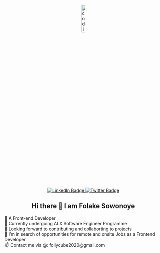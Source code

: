 <div id="header" align="center">
  <img src="https://fastlane.tech/wp-content/uploads/2020/01/Zero-Code.gif" alt="coding gif" width="15%"/>
  <div id="badges">
  <a href="https://www.linkedin.com/in/folake-sowonoye-06857719a/">
    <img src="https://img.shields.io/badge/LinkedIn-blue?style=for-the-badge&logo=linkedin&logoColor=white" alt="LinkedIn Badge"/>
  </a>
  <a href="https://twitter.com/SowonoyeO">
    <img src="https://img.shields.io/badge/Twitter-blue?style=for-the-badge&logo=twitter&logoColor=white" alt="Twitter Badge"/>
  </a>
  </div>
   <h2>Hi there 👋 I am Folake Sowonoye</h1>
  <div align="left">
    <p>🌱 A Front-end Developer <br>
    🌱 Currently undergoing ALX Software Engineer Programme<br>
    👯 Looking forward to contributing and collaborting to projects<br>
    🤔 I’m in search of opportunities for remote and onsite Jobs as a Frontend Developer <br>
    📫 Contact me via @: follycube2020@gmail.com </p>
  </div>
</div>
